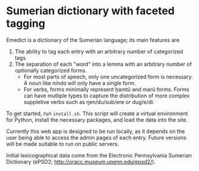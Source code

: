 # Sumerian dictionary with faceted tagging

Emedict is a dictionary of the Sumerian language; its main features are
1. The ability to tag each entry with an arbitrary number of categorized tags
1. The separation of each "word" into a lemma with an arbitrary number of optionally categorized forms.
    * For most parts of speech, only one uncategorized form is necessary. A noun like *ninda* will only have a single form.
    * For verbs, forms minimally represent ḫamtû and marû forms. Forms can have mutliple types to capture the distribution of more complex suppletive verbs such as ŋen/du/sub/ere or dug/e/di.

To get started, run `install.sh`. This script will create a virtual environment for Python, install the necessary packages, and load the data into the site.

Currently this web app is designed to be run locally, as it depends on the user being able to access the admin pages of each entry. Future versions will be made suitable to run on public servers.

Initial lexicographical data come from the Electronic Pennsylvania Sumerian Dictionary (ePSD2; http://oracc.museum.upenn.edu/epsd2/).
